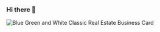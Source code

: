### Hi there 👋

![Blue Green and White Classic Real Estate Business Card](https://user-images.githubusercontent.com/62911364/97450708-01281d80-1901-11eb-8d48-3deea9189036.png)
<!--
**george887/george887** is a ✨ _special_ ✨ repository because its `README.md` (this file) appears on your GitHub profile.

Here are some ideas to get you started:

- 🔭 I’m currently working on ...
- 🌱 I’m currently learning ...
- 👯 I’m looking to collaborate on ...
- 🤔 I’m looking for help with ...
- 💬 Ask me about ...
- 📫 How to reach me: ...
- 😄 Pronouns: ...
- ⚡ Fun fact: ...
-->
